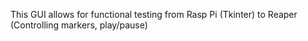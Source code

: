 This GUI allows for functional testing from Rasp Pi (Tkinter) to Reaper (Controlling markers, play/pause)
